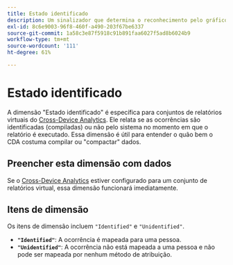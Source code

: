 ```yaml
---
title: Estado identificado
description: Um sinalizador que determina o reconhecimento pelo gráfico do dispositivo.
exl-id: 8c6e9003-96f8-460f-a490-203f67be6337
source-git-commit: 1a58c3e87f5918c91b891faa6027f5ad8b6024b9
workflow-type: tm+mt
source-wordcount: '111'
ht-degree: 61%

---
```


# Estado identificado

A dimensão &quot;Estado identificado&quot; é específica para conjuntos de relatórios virtuais do [Cross-Device Analytics](../cda/overview.md). Ele relata se as ocorrências são identificadas (compiladas) ou não pelo sistema no momento em que o relatório é executado. Essa dimensão é útil para entender o quão bem o CDA costuma compilar ou &quot;compactar&quot; dados.

## Preencher esta dimensão com dados

Se o [Cross-Device Analytics](../cda/overview.md) estiver configurado para um conjunto de relatórios virtual, essa dimensão funcionará imediatamente.

## Itens de dimensão

Os itens de dimensão incluem `"Identified"` e `"Unidentified"`.

* **`"Identified"`**: A ocorrência é mapeada para uma pessoa.
* **`"Unidentified"`**: A ocorrência não está mapeada a uma pessoa e não pode ser mapeada por nenhum método de atribuição.
